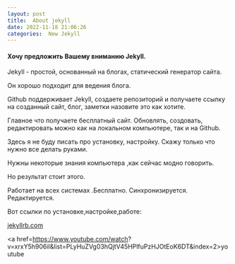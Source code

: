 ```yaml
---
layout: post
title:  About jekyll
date: 2022-11-18 21:06:26
categories:  New Jekyll
---
```


#### Хочу предложить Вашему вниманию Jekyll. 

Jekyll - простой, основанный на блогах, статический 
генератор сайта. 

Он хорошо подходит для ведения блога.

Github поддерживает Jekyll, создаете 
репозиторий и получаете ссылку на созданный сайт, блог, заметки назовите это как хотите.

Главное что получаете бесплатный сайт. Обновлять, создовать, редактировать можно как на 
локальном компьютере, так и на Github.

Здесь я не буду писать про установку, настройку. Скажу 
только что нужно все делать руками. 

Нужны некоторые знания компьютера ,как сейчас модно 
говорить.

Но результат стоит этого.

Работает на всех системах .Бесплатно. Синхронизируется. 
Редактируется.

Вот ссылки по установке,настройке,работе:

<a href=https://jekyllrb.com/docs/>jekyllrb.com</a>

 <a href=https://www.youtube.com/watch?
 v=xrxY5h906iI&list=PLyHuZVg03hQjtV45HPlfuPzHJOtEoK6DT&index=2>youtube</a>